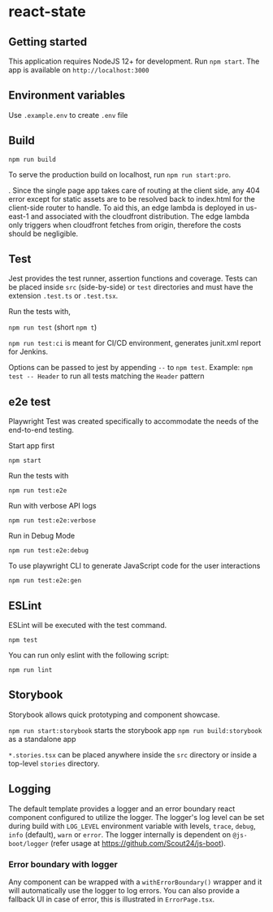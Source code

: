 # react-state

## Getting started

This application requires NodeJS 12+ for development. Run `npm start`. The app is available on `http://localhost:3000`

## Environment variables

Use `.example.env` to create `.env` file

## Build

```
npm run build
```

To serve the production build on localhost, run `npm run start:pro`.

. Since the single page app takes care of routing at the client side, any 404 error except for static assets are
to be resolved back to index.html for the client-side router to handle. To aid this, an edge lambda is deployed
in us-east-1 and associated with the cloudfront distribution. The edge lambda only triggers when cloudfront fetches
from origin, therefore the costs should be negligible.

## Test

Jest provides the test runner, assertion functions and coverage. Tests can be placed
inside `src` (side-by-side) or `test` directories and must have the extension
`.test.ts` or `.test.tsx`.

Run the tests with,

`npm run test` (short `npm t`)

`npm run test:ci` is meant for CI/CD environment, generates junit.xml report for Jenkins.

Options can be passed to jest by appending `--` to `npm test`.
Example: `npm test -- Header` to run all tests matching the `Header` pattern

## e2e test

Playwright Test was created specifically to accommodate the needs of the end-to-end testing.

Start app first

`npm start`

Run the tests with

`npm run test:e2e`

Run with verbose API logs

`npm run test:e2e:verbose`

Run in Debug Mode

`npm run test:e2e:debug`

To use playwright CLI to generate JavaScript code for the user interactions

`npm run test:e2e:gen`


## ESLint

ESLint will be executed with the test command.

```
npm test
```

You can run only eslint with the following script:

```
npm run lint
```

## Storybook

Storybook allows quick prototyping and component showcase.

`npm run start:storybook` starts the storybook app
`npm run build:storybook` as a standalone app

`*.stories.tsx` can be placed anywhere inside the `src` directory or inside a top-level
`stories` directory.

## Logging

The default template provides a logger and an error boundary react component
configured to utilize the logger. The logger's log level can be set during
build with `LOG_LEVEL` environment variable with levels, `trace`, `debug`, `info` (default), `warn` or `error`.
The logger internally is dependent on `@js-boot/logger` (refer usage at https://github.com/Scout24/js-boot).

### Error boundary with logger

Any component can be wrapped with a `withErrorBoundary()` wrapper and it will automatically
use the logger to log errors. You can also provide a fallback UI in case of error, this is
illustrated in `ErrorPage.tsx`.
